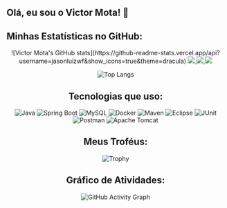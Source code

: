 ## Olá, eu sou o Victor Mota! 👋


## Minhas Estatísticas no GitHub:
  

<div align="center">
  ![Victor Mota's GitHub stats](https://github-readme-stats.vercel.app/api?username=jasonluizwf&show_icons=true&theme=dracula)
  <a href="https://instagram.com/victor_luizmt" target="_blank">
    <img src="https://img.shields.io/badge/-Instagram-%23E4405F?style=for-the-badge&logo=instagram&logoColor=white" target="_blank">
  </a>
  
  <a href="mailto:victorluizfacul@gmail.com">
    <img src="https://img.shields.io/badge/-Gmail-%23333?style=for-the-badge&logo=gmail&logoColor=white" target="_blank">
  </a>
  
  <a href="https://www.linkedin.com/in/victor-luiz-da-silva-mota-3872521ab/" target="_blank">
    <img src="https://img.shields.io/badge/-LinkedIn-%230077B5?style=for-the-badge&logo=linkedin&logoColor=white" target="_blank">
  </a>

  
![Top Langs](https://github-readme-stats.vercel.app/api/top-langs/?username=jasonluizwf&layout=compact&theme=dracula)

## Tecnologias que uso:
  
![Java](https://img.shields.io/badge/Java-ED8B00?style=for-the-badge&logo=java&logoColor=white)
![Spring Boot](https://img.shields.io/badge/Spring_Boot-6DB33F?style=for-the-badge&logo=spring-boot&logoColor=white)
![MySQL](https://img.shields.io/badge/MySQL-4479A1?style=for-the-badge&logo=mysql&logoColor=white)
![Docker](https://img.shields.io/badge/Docker-2496ED?style=for-the-badge&logo=docker&logoColor=white)
![Maven](https://img.shields.io/badge/Maven-C71A36?style=for-the-badge&logo=apache-maven&logoColor=white)
![Eclipse](https://img.shields.io/badge/Eclipse-2C2255?style=for-the-badge&logo=eclipse&logoColor=white)
![JUnit](https://img.shields.io/badge/JUnit-25A162?style=for-the-badge&logo=junit5&logoColor=white)
![Postman](https://img.shields.io/badge/Postman-FF6C37?style=for-the-badge&logo=postman&logoColor=white)
![Apache Tomcat](https://img.shields.io/badge/Apache_Tomcat-F8DC75?style=for-the-badge&logo=apache-tomcat&logoColor=black)
## Meus Troféus:
  
![Trophy](https://github-profile-trophy.vercel.app/?username=jasonluizwf&theme=dracula)

## Gráfico de Atividades:
  
![GitHub Activity Graph](https://github-readme-activity-graph.vercel.app/graph?username=jasonluizwf&theme=dracula)

  
</div>


